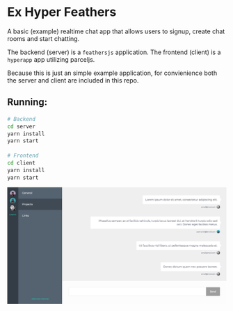 # Ex Hyper Feathers

A basic (example) realtime chat app that allows users to signup, create chat rooms and start chatting.

The backend (server) is a `feathersjs` application.
The frontend (client) is a `hyperapp` app utilizing parceljs.

Because this is just an simple example application, for convienience both the server and client are included in this repo.

## Running:
```bash
# Backend
cd server
yarn install
yarn start

# Frontend
cd client
yarn install
yarn start
```
![screenshot](screenshot.png)
